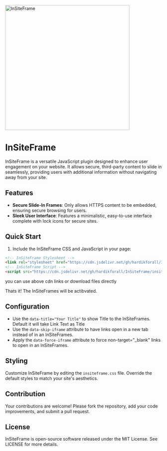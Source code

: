 <img src="https://i.ibb.co/RhDRvhd/ezgif-4-ac80a1a7be.gif" alt="InSiteFrame" width="400"/>

# InSiteFrame

InSiteFrame is a versatile JavaScript plugin designed to enhance user engagement on your website. It allows secure, third-party content to slide in seamlessly, providing users with additional information without navigating away from your site.

## Features

- **Secure Slide-In Frames**: Only allows HTTPS content to be embedded, ensuring secure browsing for users.
- **Sleek User Interface**: Features a minimalistic, easy-to-use interface complete with lock icons for secure sites.

## Quick Start

1. Include the InSiteFrame CSS and JavaScript in your page:

```html
<!-- InSiteFrame Stylesheet -->
<link rel="stylesheet" href="https://cdn.jsdelivr.net/gh/hardikforall/InSiteFrame/insiteframe.css">
<!-- InSiteFrame Script -->
<script src="https://cdn.jsdelivr.net/gh/hardikforall/InSiteFrame/insiteframe.css"></script>
```

you can use above cdn links or download files directly

Thats it! The InSiteFrames will be actibvated.

## Configuration

- Use the ``data-title="Your Title"`` to show Title to the InSiteFrames. Default it will take Link Text as Title
- Use the ``data-skip-iframe`` attribute to have links open in a new tab instead of in an InSiteFrames.
- Apply the ``data-force-iframe`` attribute to force non-target="_blank" links to open in an InSiteFrames.

## Styling

Customize InSiteFrame by editing the ``insiteframe.css`` file. Override the default styles to match your site's aesthetics.

## Contribution

Your contributions are welcome! Please fork the repository, add your code improvements, and submit a pull request.

## License

InSiteFrame is open-source software released under the MIT License. See LICENSE for more details.